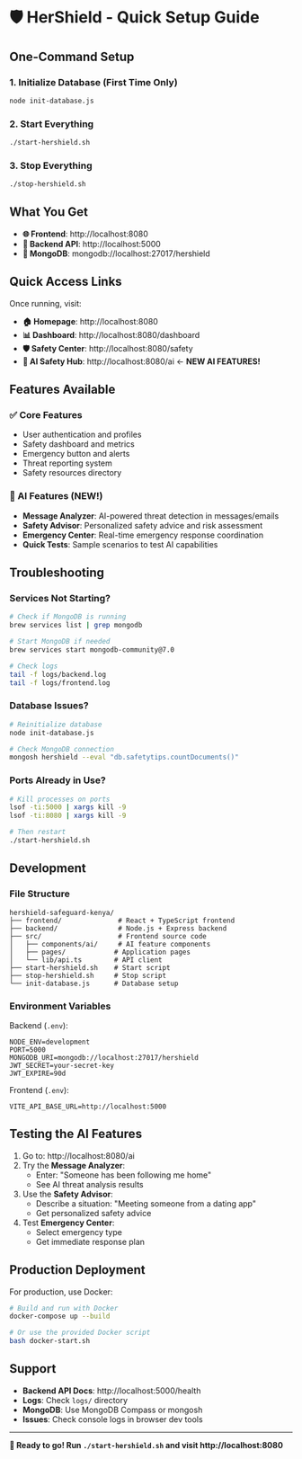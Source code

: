 # 🛡️ HerShield - Quick Setup Guide

## One-Command Setup

### 1. Initialize Database (First Time Only)
```bash
node init-database.js
```

### 2. Start Everything
```bash
./start-hershield.sh
```

### 3. Stop Everything
```bash
./stop-hershield.sh
```

## What You Get

- **🌐 Frontend**: http://localhost:8080
- **🔧 Backend API**: http://localhost:5000  
- **💾 MongoDB**: mongodb://localhost:27017/hershield

## Quick Access Links

Once running, visit:

- **🏠 Homepage**: http://localhost:8080
- **📊 Dashboard**: http://localhost:8080/dashboard  
- **🛡️ Safety Center**: http://localhost:8080/safety
- **🧠 AI Safety Hub**: http://localhost:8080/ai ← **NEW AI FEATURES!**

## Features Available

### ✅ Core Features
- User authentication and profiles
- Safety dashboard and metrics
- Emergency button and alerts
- Threat reporting system
- Safety resources directory

### 🧠 AI Features (NEW!)
- **Message Analyzer**: AI-powered threat detection in messages/emails
- **Safety Advisor**: Personalized safety advice and risk assessment
- **Emergency Center**: Real-time emergency response coordination
- **Quick Tests**: Sample scenarios to test AI capabilities

## Troubleshooting

### Services Not Starting?
```bash
# Check if MongoDB is running
brew services list | grep mongodb

# Start MongoDB if needed
brew services start mongodb-community@7.0

# Check logs
tail -f logs/backend.log
tail -f logs/frontend.log
```

### Database Issues?
```bash
# Reinitialize database
node init-database.js

# Check MongoDB connection
mongosh hershield --eval "db.safetytips.countDocuments()"
```

### Ports Already in Use?
```bash
# Kill processes on ports
lsof -ti:5000 | xargs kill -9
lsof -ti:8080 | xargs kill -9

# Then restart
./start-hershield.sh
```

## Development

### File Structure
```
hershield-safeguard-kenya/
├── frontend/              # React + TypeScript frontend
├── backend/               # Node.js + Express backend
├── src/                   # Frontend source code
│   ├── components/ai/     # AI feature components
│   ├── pages/            # Application pages  
│   └── lib/api.ts        # API client
├── start-hershield.sh    # Start script
├── stop-hershield.sh     # Stop script
└── init-database.js      # Database setup
```

### Environment Variables
Backend (`.env`):
```
NODE_ENV=development
PORT=5000
MONGODB_URI=mongodb://localhost:27017/hershield
JWT_SECRET=your-secret-key
JWT_EXPIRE=90d
```

Frontend (`.env`):
```
VITE_API_BASE_URL=http://localhost:5000
```

## Testing the AI Features

1. Go to: http://localhost:8080/ai
2. Try the **Message Analyzer**:
   - Enter: "Someone has been following me home"
   - See AI threat analysis results
3. Use the **Safety Advisor**:
   - Describe a situation: "Meeting someone from a dating app"
   - Get personalized safety advice
4. Test **Emergency Center**:
   - Select emergency type
   - Get immediate response plan

## Production Deployment

For production, use Docker:
```bash
# Build and run with Docker
docker-compose up --build

# Or use the provided Docker script
bash docker-start.sh
```

## Support

- **Backend API Docs**: http://localhost:5000/health
- **Logs**: Check `logs/` directory
- **MongoDB**: Use MongoDB Compass or mongosh
- **Issues**: Check console logs in browser dev tools

---

**🚀 Ready to go! Run `./start-hershield.sh` and visit http://localhost:8080**
